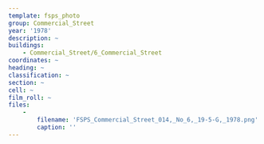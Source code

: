 ```yaml
---
template: fsps_photo
group: Commercial_Street
year: '1978'
description: ~
buildings:
    - Commercial_Street/6_Commercial_Street
coordinates: ~
heading: ~
classification: ~
section: ~
cell: ~
film_roll: ~
files:
    -
        filename: 'FSPS_Commercial_Street_014,_No_6,_19-5-G,_1978.png'
        caption: ''
---
```

